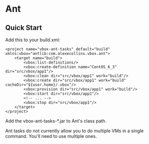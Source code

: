 Ant
===
Quick Start
---
Add this to your build.xml:

    <project name="vbox-ant-tasks" default="build" xmlns:vbox="antlib:com.alexecollins.vbox.ant">
        <target name="build">
            <vbox:list-definitions/>
            <vbox:create-definition name="CentOS_6_3" dir="src/vbox/app1"/>
            <vbox:clean dir="src/vbox/app1" work="build"/>
            <vbox:create dir="src/vbox/app1" work="build" cacheDir="${user.home}/.vbox"/>
            <vbox:provision dir="src/vbox/app1" work="build"/>
            <vbox:start dir="src/vbox/app1"/>
            <!-- ... -->
            <vbox:stop dir="src/vbox/app1"/>
        </target>
    </project>

Add the vbox-ant-tasks-*.jar to Ant's class path.

Ant tasks do not currently allow you to do multiple VMs in a single command. You'll need to use multiple ones.

